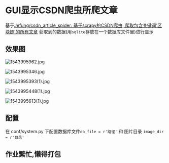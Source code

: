 # GUI显示CSDN爬虫所爬文章
基于[Jefung/csdn_article_spider: 基于scrapy的CSDN爬虫, 爬取包含关键词'区块链'的所有文章](https://github.com/Jefung/csdn_article_spider)
获取到的数据(用`sqlite`存放在一个数据库文件里)进行显示
## 效果图

![1543995962.jpg](http://images.jefung.cn/1543995962.jpg)

![1543995346.jpg](http://images.jefung.cn/1543995346.jpg)

![1543995393(1).jpg](http://images.jefung.cn/1543995393(1).jpg)

![1543995448(1).jpg](http://images.jefung.cn/1543995448(1).jpg)

![1543995613(1).jpg](http://images.jefung.cn/1543995613(1).jpg)

## 配置
在 conf/system.py 下配置数据库文件`db_file = r'路径'` 和
图片目录 `image_dir = r'目录'`

## 作业繁忙,懒得打包